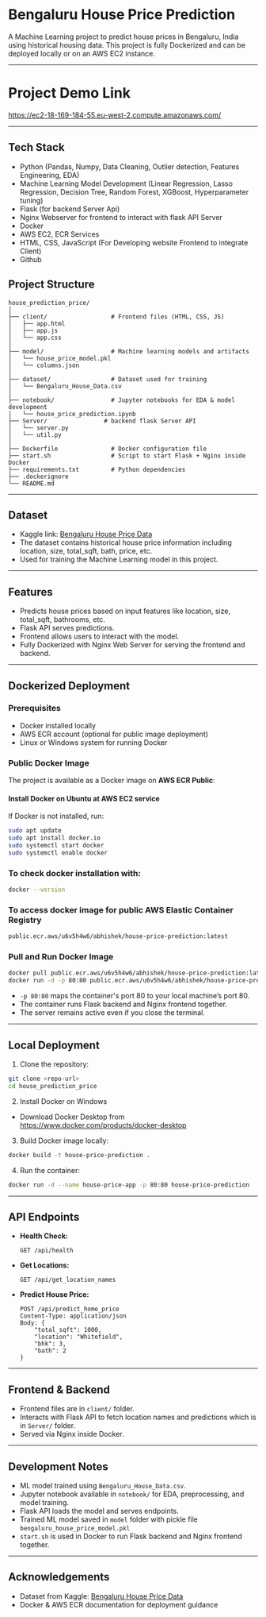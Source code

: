 # Bengaluru House Price Prediction

A Machine Learning project to predict house prices in Bengaluru, India using historical housing data. This project is fully Dockerized and can be deployed locally or on an AWS EC2 instance.

---

# Project Demo Link
https://ec2-18-169-184-55.eu-west-2.compute.amazonaws.com/

---

## Tech Stack
- Python (Pandas, Numpy, Data Cleaning, Outlier detection, Features Engineering, EDA)
- Machine Learning Model Development (Linear Regression, Lasso Regression, Decision Tree, Random Forest, XGBoost, Hyperparameter tuning)
- Flask (for backend Server Api)
- Nginx Webserver for frontend to interact with flask API Server
- Docker
- AWS EC2, ECR Services
- HTML, CSS, JavaScript (For Developing website Frontend to integrate Client)
- Github

## Project Structure

```
house_prediction_price/
│
├── client/                  # Frontend files (HTML, CSS, JS)
│   ├── app.html
│   ├── app.js
│   └── app.css
│
├── model/                   # Machine learning models and artifacts
│   └── house_price_model.pkl
│   └── columns.json
│
├── dataset/                 # Dataset used for training
│   └── Bengaluru_House_Data.csv
│
├── notebook/                # Jupyter notebooks for EDA & model development
│   └── house_price_prediction.ipynb
├── Server/                # backend flask Server API
│   └── server.py
│   └── util.py
│
├── Dockerfile               # Docker configuration file
├── start.sh                 # Script to start Flask + Nginx inside Docker
├── requirements.txt         # Python dependencies
├── .dockerignore
└── README.md
```

---

## Dataset

- Kaggle link: [Bengaluru House Price Data](https://www.kaggle.com/datasets/amitabhajoy/bengaluru-house-price-data)
- The dataset contains historical house price information including location, size, total_sqft, bath, price, etc.
- Used for training the Machine Learning model in this project.

---

## Features

- Predicts house prices based on input features like location, size, total_sqft, bathrooms, etc.
- Flask API serves predictions.
- Frontend allows users to interact with the model.
- Fully Dockerized with Nginx Web Server for serving the frontend and backend.

---

## Dockerized Deployment

### Prerequisites

- Docker installed locally
- AWS ECR account (optional for public image deployment)
- Linux or Windows system for running Docker

### Public Docker Image

The project is available as a Docker image on **AWS ECR Public**:

#### Install Docker on Ubuntu at AWS EC2 service

If Docker is not installed, run:
```bash
sudo apt update
sudo apt install docker.io
sudo systemctl start docker
sudo systemctl enable docker
```
### To check docker installation with:
```bash
docker --version
```
### To access docker image for public AWS Elastic Container Registry
```bash
public.ecr.aws/u6v5h4w6/abhishek/house-price-prediction:latest
```

### Pull and Run Docker Image

```bash
docker pull public.ecr.aws/u6v5h4w6/abhishek/house-price-prediction:latest
docker run -d -p 80:80 public.ecr.aws/u6v5h4w6/abhishek/house-price-prediction:latest
```

- `-p 80:80` maps the container's port 80 to your local machine’s port 80.
- The container runs Flask backend and Nginx frontend together.
- The server remains active even if you close the terminal.

---

## Local Deployment

1. Clone the repository:

```bash
git clone <repo-url>
cd house_prediction_price
```
2.  Install Docker on Windows
- Download Docker Desktop from https://www.docker.com/products/docker-desktop
3. Build Docker image locally:

```bash
docker build -t house-price-prediction .
```

4. Run the container:

```bash
docker run -d --name house-price-app -p 80:80 house-price-prediction
```

---

## API Endpoints

- **Health Check:**
  ```
  GET /api/health
  ```
- **Get Locations:**
  ```
  GET /api/get_location_names
  ```
- **Predict House Price:**
  ```
  POST /api/predict_home_price
  Content-Type: application/json
  Body: {
      "total_sqft": 1000,
      "location": "Whitefield",
      "bhk": 3,
      "bath": 2
  }
  ```

---

## Frontend & Backend

- Frontend files are in `client/` folder.
- Interacts with Flask API to fetch location names and predictions which is in `Server/` folder.
- Served via Nginx inside Docker.

---

## Development Notes

- ML model trained using `Bengaluru_House_Data.csv`.
- Jupyter notebook available in `notebook/` for EDA, preprocessing, and model training.
- Flask API loads the model and serves endpoints.
- Trained ML model saved in `model` folder with pickle file `bengaluru_house_price_model.pkl`
- `start.sh` is used in Docker to run Flask backend and Nginx frontend together.

---

## Acknowledgements

- Dataset from Kaggle: [Bengaluru House Price Data](https://www.kaggle.com/datasets/amitabhajoy/bengaluru-house-price-data)
- Docker & AWS ECR documentation for deployment guidance

